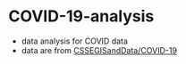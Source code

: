 # COVID-19-analysis

- data analysis for COVID data
- data are from [CSSEGISandData/COVID-19](https://github.com/CSSEGISandData/COVID-19)
